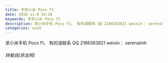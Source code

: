 ```yaml
---
title: 手机小米 Poco f1
date: 2018-11-8 16:20
keywords: 手机小米 Poco f1
description: 求小米手机 Poco f1， 有的请联系 QQ 2186383821 weixin： serenalinh
categories: used
---
```

<td class="t_f" id="postmessage_2239177">

求小米手机 Poco f1， 有的请联系 QQ 2186383821 weixin： serenalinh</td>
###### 转载自[菲龙网]